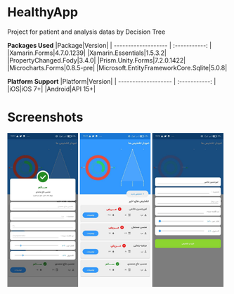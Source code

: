 # HealthyApp
Project for patient and analysis datas by Decision Tree

**Packages Used**
|Package|Version|
| ------------------- | :-----------: |
|Xamarin.Forms|4.7.0.1239|
|Xamarin.Essentials|1.5.3.2|
|PropertyChanged.Fody|3.4.0|
|Prism.Unity.Forms|7.2.0.1422|
|Microcharts.Forms|0.8.5-pre|
|Microsoft.EntityFrameworkCore.Sqlite|5.0.8|

**Platform Support**
|Platform|Version|
| ------------------- | :-----------: |
|iOS|iOS 7+|
|Android|API 15+|

# Screenshots

<img align = "center" src="ScreenShots/Page01.jpg" width=32%> <img align = "center" src="ScreenShots/Page02.jpg" width=32%> <img align = "center" src="ScreenShots/Page03.jpg" width=32%>
